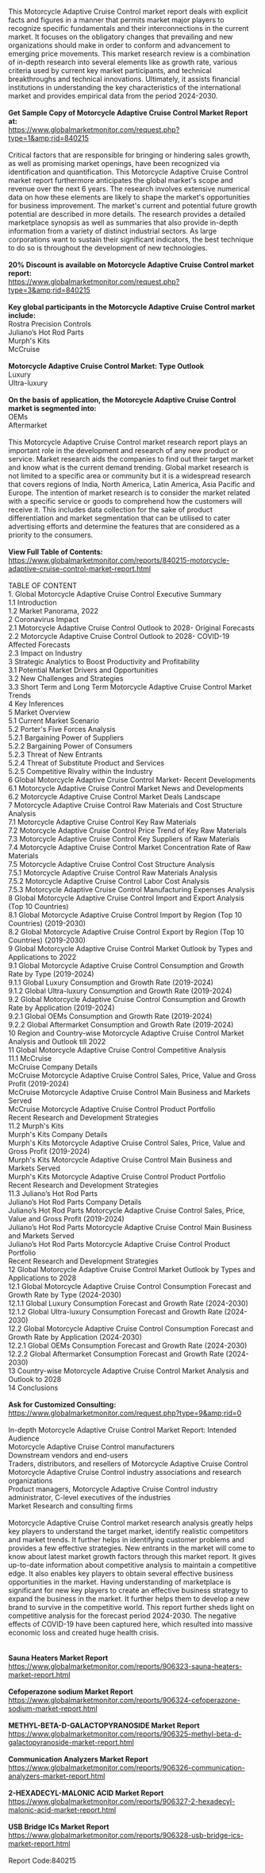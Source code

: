 This Motorcycle Adaptive Cruise Control market report deals with explicit facts and figures in a manner that permits market major players to recognize specific fundamentals and their interconnections in the current market. It focuses on the obligatory changes that prevailing and new organizations should make in order to conform and advancement to emerging price movements. This market research review is a combination of in-depth research into several elements like as growth rate, various criteria used by current key market participants, and technical breakthroughs and technical innovations. Ultimately, it assists financial institutions in understanding the key characteristics of the international market and provides empirical data from the period 2024-2030.<br /><br /><strong>Get Sample Copy of Motorcycle Adaptive Cruise Control Market Report at:</strong><br /><a href="https://www.globalmarketmonitor.com/request.php?type=1&amp;rid=840215">https://www.globalmarketmonitor.com/request.php?type=1&amp;rid=840215</a><br /><br />Critical factors that are responsible for bringing or hindering sales growth, as well as promising market openings, have been recognized via identification and quantification. This Motorcycle Adaptive Cruise Control market report furthermore anticipates the global market's scope and revenue over the next 6 years. The research involves extensive numerical data on how these elements are likely to shape the market's opportunities for business improvement. The market's current and potential future growth potential are described in more details. The research provides a detailed marketplace synopsis as well as summaries that also provide in-depth information from a variety of distinct industrial sectors. As large corporations want to sustain their significant indicators, the best technique to do so is throughout the development of new technologies.<br /><br /><strong>20% Discount is available on Motorcycle Adaptive Cruise Control market report:</strong><br /><a href="https://www.globalmarketmonitor.com/request.php?type=3&amp;rid=840215">https://www.globalmarketmonitor.com/request.php?type=3&amp;rid=840215</a><br /><br /><strong>Key global participants in the Motorcycle Adaptive Cruise Control market include:</strong><br /> Rostra Precision Controls <br />Juliano’s Hot Rod Parts <br />Murph's Kits <br />McCruise <br /><br /><strong>Motorcycle Adaptive Cruise Control Market: Type Outlook</strong><br />Luxury <br />Ultra-luxury <br /><br /><strong>On the basis of application, the Motorcycle Adaptive Cruise Control market is segmented into:</strong><br />OEMs <br />Aftermarket <br /><br />This Motorcycle Adaptive Cruise Control market research report plays an important role in the development and research of any new product or service. Market research aids the companies to find out their target market and know what is the current demand trending. Global market research is not limited to a specific area or community but it is a widespread research that covers regions of India, North America, Latin America, Asia Pacific and Europe. The intention of market research is to consider the market related with a specific service or goods to comprehend how the customers will receive it. This includes data collection for the sake of product differentiation and market segmentation that can be utilised to cater advertising efforts and determine the features that are considered as a priority to the consumers. <br /><br /><strong>View Full Table of Contents:</strong><br /><a href="https://www.globalmarketmonitor.com/reports/840215-motorcycle-adaptive-cruise-control-market-report.html">https://www.globalmarketmonitor.com/reports/840215-motorcycle-adaptive-cruise-control-market-report.html</a><br /><br />TABLE OF CONTENT<br />1. Global Motorcycle Adaptive Cruise Control Executive Summary<br />1.1 Introduction<br />1.2 Market Panorama, 2022<br />2 Coronavirus Impact<br />2.1 Motorcycle Adaptive Cruise Control Outlook to 2028- Original Forecasts<br />2.2 Motorcycle Adaptive Cruise Control Outlook to 2028- COVID-19 Affected Forecasts<br />2.3 Impact on Industry<br />3 Strategic Analytics to Boost Productivity and Profitability<br />3.1 Potential Market Drivers and Opportunities<br />3.2 New Challenges and Strategies<br />3.3 Short Term and Long Term Motorcycle Adaptive Cruise Control Market Trends<br />4 Key Inferences<br />5 Market Overview<br />5.1 Current Market Scenario<br />5.2 Porter's Five Forces Analysis<br />5.2.1 Bargaining Power of Suppliers<br />5.2.2 Bargaining Power of Consumers<br />5.2.3 Threat of New Entrants<br />5.2.4 Threat of Substitute Product and Services<br />5.2.5 Competitive Rivalry within the Industry<br />6 Global Motorcycle Adaptive Cruise Control Market- Recent Developments<br />6.1 Motorcycle Adaptive Cruise Control Market News and Developments<br />6.2 Motorcycle Adaptive Cruise Control Market Deals Landscape<br />7 Motorcycle Adaptive Cruise Control Raw Materials and Cost Structure Analysis<br />7.1 Motorcycle Adaptive Cruise Control Key Raw Materials<br />7.2 Motorcycle Adaptive Cruise Control Price Trend of Key Raw Materials<br />7.3 Motorcycle Adaptive Cruise Control Key Suppliers of Raw Materials<br />7.4 Motorcycle Adaptive Cruise Control Market Concentration Rate of Raw Materials<br />7.5 Motorcycle Adaptive Cruise Control Cost Structure Analysis<br />7.5.1 Motorcycle Adaptive Cruise Control Raw Materials Analysis<br />7.5.2 Motorcycle Adaptive Cruise Control Labor Cost Analysis<br />7.5.3 Motorcycle Adaptive Cruise Control Manufacturing Expenses Analysis<br />8 Global Motorcycle Adaptive Cruise Control Import and Export Analysis (Top 10 Countries)<br />8.1 Global Motorcycle Adaptive Cruise Control Import by Region (Top 10 Countries) (2019-2030)<br />8.2 Global Motorcycle Adaptive Cruise Control Export by Region (Top 10 Countries) (2019-2030)<br />9 Global Motorcycle Adaptive Cruise Control Market Outlook by Types and Applications to 2022<br />9.1 Global Motorcycle Adaptive Cruise Control Consumption and Growth Rate by Type (2019-2024)<br />9.1.1 Global Luxury Consumption and Growth Rate (2019-2024)<br />9.1.2 Global Ultra-luxury Consumption and Growth Rate (2019-2024)<br />9.2 Global Motorcycle Adaptive Cruise Control Consumption and Growth Rate by Application (2019-2024)<br />9.2.1  Global OEMs Consumption and Growth Rate (2019-2024)<br />9.2.2  Global Aftermarket Consumption and Growth Rate (2019-2024)<br />10 Region and Country-wise Motorcycle Adaptive Cruise Control Market Analysis and Outlook till 2022<br />11 Global Motorcycle Adaptive Cruise Control Competitive Analysis<br />11.1 McCruise<br />McCruise Company Details<br />McCruise Motorcycle Adaptive Cruise Control Sales, Price, Value and Gross Profit (2019-2024)<br />McCruise Motorcycle Adaptive Cruise Control Main Business and Markets Served<br />McCruise Motorcycle Adaptive Cruise Control Product Portfolio<br />Recent Research and Development Strategies<br />11.2 Murph's Kits<br />Murph's Kits Company Details<br />Murph's Kits Motorcycle Adaptive Cruise Control Sales, Price, Value and Gross Profit (2019-2024)<br />Murph's Kits Motorcycle Adaptive Cruise Control Main Business and Markets Served<br />Murph's Kits Motorcycle Adaptive Cruise Control Product Portfolio<br />Recent Research and Development Strategies<br />11.3 Juliano’s Hot Rod Parts<br />Juliano’s Hot Rod Parts Company Details<br />Juliano’s Hot Rod Parts Motorcycle Adaptive Cruise Control Sales, Price, Value and Gross Profit (2019-2024)<br />Juliano’s Hot Rod Parts Motorcycle Adaptive Cruise Control Main Business and Markets Served<br />Juliano’s Hot Rod Parts Motorcycle Adaptive Cruise Control Product Portfolio<br />Recent Research and Development Strategies<br />12 Global Motorcycle Adaptive Cruise Control Market Outlook by Types and Applications to 2028<br />12.1 Global Motorcycle Adaptive Cruise Control Consumption Forecast and Growth Rate by Type (2024-2030)<br />12.1.1 Global Luxury Consumption Forecast and Growth Rate (2024-2030)<br />12.1.2 Global Ultra-luxury Consumption Forecast and Growth Rate (2024-2030)<br />12.2 Global Motorcycle Adaptive Cruise Control Consumption Forecast and Growth Rate by Application (2024-2030)<br />12.2.1 Global OEMs Consumption Forecast and Growth Rate (2024-2030)<br />12.2.2 Global Aftermarket Consumption Forecast and Growth Rate (2024-2030)<br />13 Country-wise Motorcycle Adaptive Cruise Control Market Analysis and Outlook to 2028<br />14 Conclusions<br /><br /><strong>Ask for Customized Consulting:</strong><br /><a href="https://www.globalmarketmonitor.com/request.php?type=9&amp;rid=0">https://www.globalmarketmonitor.com/request.php?type=9&amp;rid=0</a><br /><br />In-depth Motorcycle Adaptive Cruise Control Market Report: Intended Audience<br />Motorcycle Adaptive Cruise Control manufacturers<br />Downstream vendors and end-users<br />Traders, distributors, and resellers of Motorcycle Adaptive Cruise Control<br />Motorcycle Adaptive Cruise Control industry associations and research organizations<br />Product managers, Motorcycle Adaptive Cruise Control industry administrator, C-level executives of the industries<br />Market Research and consulting firms<br /><br />Motorcycle Adaptive Cruise Control market research analysis greatly helps key players to understand the target market, identify realistic competitors and market trends. It further helps in identifying customer problems and provides a few effective strategies. New entrants in the market will come to know about latest market growth factors through this market report. It gives up-to-date information about competitive analysis to maintain a competitive edge. It also enables key players to obtain several effective business opportunities in the market. Having understanding of marketplace is significant for new key players to create an effective business strategy to expand the business in the market. It further helps them to develop a new brand to survive in the competitive world. This report further sheds light on competitive analysis for the forecast period 2024-2030. The negative effects of COVID-19 have been captured here, which resulted into massive economic loss and created huge health crisis. <br /><br /><strong><br /></strong><strong>Sauna Heaters Market Report</strong><br /><a href="https://www.globalmarketmonitor.com/reports/906323-sauna-heaters-market-report.html">https://www.globalmarketmonitor.com/reports/906323-sauna-heaters-market-report.html</a><br /><br /><strong>Cefoperazone sodium Market Report</strong><br /><a href="https://www.globalmarketmonitor.com/reports/906324-cefoperazone-sodium-market-report.html">https://www.globalmarketmonitor.com/reports/906324-cefoperazone-sodium-market-report.html</a><br /><br /><strong>METHYL-BETA-D-GALACTOPYRANOSIDE Market Report</strong><br /><a href="https://www.globalmarketmonitor.com/reports/906325-methyl-beta-d-galactopyranoside-market-report.html">https://www.globalmarketmonitor.com/reports/906325-methyl-beta-d-galactopyranoside-market-report.html</a><br /><br /><strong>Communication Analyzers Market Report</strong><br /><a href="https://www.globalmarketmonitor.com/reports/906326-communication-analyzers-market-report.html">https://www.globalmarketmonitor.com/reports/906326-communication-analyzers-market-report.html</a><br /><br /><strong>2-HEXADECYL-MALONIC ACID Market Report</strong><br /><a href="https://www.globalmarketmonitor.com/reports/906327-2-hexadecyl-malonic-acid-market-report.html">https://www.globalmarketmonitor.com/reports/906327-2-hexadecyl-malonic-acid-market-report.html</a><br /><br /><strong>USB Bridge ICs Market Report</strong><br /><a href="https://www.globalmarketmonitor.com/reports/906328-usb-bridge-ics-market-report.html">https://www.globalmarketmonitor.com/reports/906328-usb-bridge-ics-market-report.html</a><br /><br />Report Code:840215</p>
